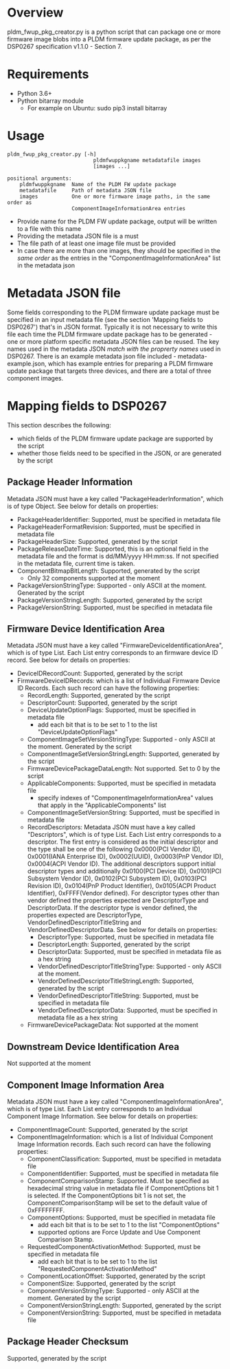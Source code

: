 # Overview
pldm_fwup_pkg_creator.py is a python script that can package one or more
firmware image blobs into a PLDM firmware update package, as per the DSP0267
specification v1.1.0 - Section 7.

# Requirements
- Python 3.6+
- Python bitarray module
    - For example on Ubuntu: sudo pip3 install bitarray

# Usage

    pldm_fwup_pkg_creator.py [-h]
                                pldmfwuppkgname metadatafile images
                                [images ...]

    positional arguments:
        pldmfwuppkgname  Name of the PLDM FW update package
        metadatafile     Path of metadata JSON file
        images           One or more firmware image paths, in the same order as
                         ComponentImageInformationArea entries

- Provide name for the PLDM FW update package, output will be written to a file
with this name
- Providing the metadata JSON file is a must
- The file path of at least one image file must be provided
- In case there are more than one images, they should be specified in the
*same order* as the entries in the "ComponentImageInformationArea" list in the
metadata json

# Metadata JSON file
Some fields corresponding to the PLDM firmware update package must be
specified in an input metadata file (see the section 'Mapping fields to
DSP0267') that's in JSON format. Typically it is not necessary to write this
file each time the PLDM firmware update package has to be generated - one or
more platform specific metadata JSON files can be reused. The key names used in
the metadata JSON *match with the proprerty names* used in DSP0267.
There is an example metadata json file included - metadata-example.json, which
has example entries for preparing a PLDM firmware update package that targets
three devices, and there are a total of three component images.

# Mapping fields to DSP0267
This section describes the following:
- which fields of the PLDM firmware update package are supported by the script
- whether those fields need to be specified in the JSON, or are generated by the
script

## Package Header Information
Metadata JSON must have a key called "PackageHeaderInformation", which is of
type Object. See below for details on properties:
- PackageHeaderIdentifier: Supported, must be specified in metadata file
- PackageHeaderFormatRevision: Supported, must be specified in metadata file
- PackageHeaderSize: Supported, generated by the script
- PackageReleaseDateTime: Supported, this is an optional field in the metadata
file and the format is dd/MM/yyyy HH:mm:ss. If not specified in the metadata
file, current time is taken.
- ComponentBitmapBitLength: Supported, generated by the script
    - Only 32 components supported at the moment
- PackageVersionStringType: Supported - only ASCII at the moment. Generated by
the script
- PackageVersionStringLength: Supported, generated by the script
- PackageVersionString: Supported, must be specified in metadata file

## Firmware Device Identification Area
Metadata JSON must have a key called "FirmwareDeviceIdentificationArea", which
is of type List. Each List entry corresponds to an firmware device ID record.
See below for details on properties:
- DeviceIDRecordCount: Supported, generated by the script
- FirmwareDeviceIDRecords: which is a list of Individual Firmware Device ID
Records. Each such record can have the following properties:
    - RecordLength: Supported, generated by the script
    - DescriptorCount: Supported, generated by the script
    - DeviceUpdateOptionFlags: Supported, must be specified in metadata file
        - add each bit that is to be set to 1 to the list
        "DeviceUpdateOptionFlags"
    - ComponentImageSetVersionStringType: Supported - only ASCII at the moment.
    Generated by the script
    - ComponentImageSetVersionStringLength: Supported, generated by the script
    - FirmwareDevicePackageDataLength: Not supported. Set to 0 by the script
    - ApplicableComponents: Supported, must be specified in metadata file
        - specify indexes of "ComponentImageInformationArea" values that apply
        in the "ApplicableComponents" list
    - ComponentImageSetVersionString: Supported, must be specified in metadata
    file
    - RecordDescriptors:
    Metadata JSON must have a key called "Descriptors", which is of type List.
    Each List entry corresponds to a descriptor. The first entry is considered
    as the initial descriptor and the type shall be one of the following
    0x0000(PCI Vendor ID), 0x0001(IANA Enterprise ID), 0x0002(UUID),
    0x0003(PnP Vendor ID), 0x0004(ACPI Vendor ID). The additional
    descriptors support initial descriptor types and additionally
    0x0100(PCI Device ID), 0x0101(PCI Subsystem Vendor ID),
    0x0102(PCI Subsystem ID), 0x0103(PCI Revision ID),
    0x0104(PnP Product Identifier), 0x0105(ACPI Product Identifier),
    0xFFFF(Vendor defined). For descriptor types other than vendor defined the
    properties expected are DescriptorType and DescriptorData. If the descriptor
    type is vendor defined, the properties expected are DescriptorType,
    VendorDefinedDescriptorTitleString and VendorDefinedDescriptorData.
    See below for details on properties:
        - DescriptorType: Supported, must be specified in metadata file
        - DescriptorLength: Supported, generated by the script
        - DescriptorData: Supported, must be specified in metadata
        file as a hex string
        - VendorDefinedDescriptorTitleStringType: Supported - only ASCII at the
        moment.
        - VendorDefinedDescriptorTitleStringLength: Supported, generated by the
        script
        - VendorDefinedDescriptorTitleString: Supported, must be specified in
        metadata file
        - VendorDefinedDescriptorData: Supported, must be specified in metadata
        file as a hex string
    - FirmwareDevicePackageData: Not supported at the moment

## Downstream Device Identification Area
Not supported at the moment

## Component Image Information Area
Metadata JSON must have a key called "ComponentImageInformationArea", which
is of type List. Each List entry corresponds to an Individual Component Image
Information. See below for details on properties:
- ComponentImageCount: Supported, generated by the script
- ComponentImageInformation:  which is a list of Individual Component Image
Information records. Each such record can have the following properties:
    - ComponentClassification: Supported, must be specified in metadata file
    - ComponentIdentifier: Supported, must be specified in metadata file
    - ComponentComparisonStamp: Supported. Must be specified as hexadecimal
    string value in metadata file if ComponentOptions bit 1 is selected.
    If the ComponentOptions bit 1 is not set, the ComponentComparisonStamp
    will be set to the default value of 0xFFFFFFFF.
    - ComponentOptions: Supported, must be specified in metadata file
        - add each bit that is to be set to 1 to the list "ComponentOptions"
        - supported options are Force Update and Use Component Comparison Stamp.
    - RequestedComponentActivationMethod: Supported, must be specified in
    metadata file
        - add each bit that is to be set to 1 to the list
        "RequestedComponentActivationMethod"
    - ComponentLocationOffset: Supported, generated by the script
    - ComponentSize: Supported, generated by the script
    - ComponentVersionStringType:  Supported - only ASCII at the moment.
    Generated by the script
    - ComponentVersionStringLength: Supported, generated by the script
    - ComponentVersionString: Supported, must be specified in metadata file

## Package Header Checksum
Supported, generated by the script
